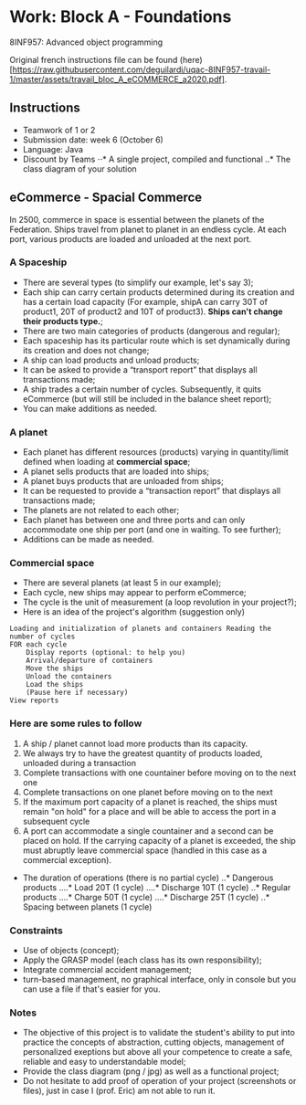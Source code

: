 # Work: Block A - Foundations

8INF957: Advanced object programming

Original french instructions file can be found (here)[https://raw.githubusercontent.com/deguilardi/uqac-8INF957-travail-1/master/assets/travail_bloc_A_eCOMMERCE_a2020.pdf].

## Instructions

* Teamwork of 1 or 2
* Submission date: week 6 (October 6)
* Language: Java
* Discount by Teams
⋅⋅* A single project, compiled and functional
..* The class diagram of your solution

## eCommerce - Spacial Commerce

In 2500, commerce in space is essential between the planets of the Federation.
Ships travel from planet to planet in an endless cycle.
At each port, various products are loaded and unloaded at the next port.

### A Spaceship

* There are several types (to simplify our example, let's say 3);
* Each ship can carry certain products determined during its creation and has a certain load capacity (For example, shipA can carry 30T of product1, 20T of product2 and 10T of product3). **Ships can't change their products type.**;
* There are two main categories of products (dangerous and regular);
* Each spaceship has its particular route which is set dynamically during its creation and does not change;
* A ship can load products and unload products;
* It can be asked to provide a “transport report” that displays all transactions made;
* A ship trades a certain number of cycles. Subsequently, it quits eCommerce (but will still be included in the balance sheet report);
* You can make additions as needed.

### A planet

* Each planet has different resources (products) varying in quantity/limit defined when loading at **commercial space**;
* A planet sells products that are loaded into ships;
* A planet buys products that are unloaded from ships;
* It can be requested to provide a “transaction report” that displays all transactions made;
* The planets are not related to each other;
* Each planet has between one and three ports and can only accommodate one ship per port (and one in
waiting. To see further);
* Additions can be made as needed.

### Commercial space

* There are several planets (at least 5 in our example);
* Each cycle, new ships may appear to perform eCommerce;
* The cycle is the unit of measurement (a loop revolution in your project?);
* Here is an idea of ​​the project's algorithm (suggestion only)
```
Loading and initialization of planets and containers Reading the number of cycles
FOR each cycle
    Display reports (optional: to help you)
    Arrival/departure of containers
    Move the ships
    Unload the containers
    Load the ships
    (Pause here if necessary)
View reports
```

### Here are some rules to follow

1. A ship / planet cannot load more products than its capacity.
2. We always try to have the greatest quantity of products loaded, unloaded during a transaction
3. Complete transactions with one countainer before moving on to the next one
4. Complete transactions on one planet before moving on to the next
5. If the maximum port capacity of a planet is reached, the ships must remain "on hold" for a place and will be able to access the port in a subsequent cycle
6. A port can accommodate a single countainer and a second can be placed on hold. If the carrying capacity of a planet is exceeded, the ship must abruptly leave commercial space (handled in this case as a commercial exception).
* The duration of operations (there is no partial cycle)
..* Dangerous products
....* Load 20T (1 cycle)
....* Discharge 10T (1 cycle)
..* Regular products
....* Charge 50T (1 cycle)
....* Discharge 25T (1 cycle)
..* Spacing between planets (1 cycle)

### Constraints

* Use of objects (concept);
* Apply the GRASP model (each class has its own responsibility);
* Integrate commercial accident management;
* turn-based management, no graphical interface, only in console but you can use a file if that's easier for you.

### Notes

* The objective of this project is to validate the student's ability to put into practice the concepts of abstraction, cutting objects, management of personalized exeptions but above all your competence to create a safe, reliable and easy to understandable model;
* Provide the class diagram (png / jpg) as well as a functional project;
* Do not hesitate to add proof of operation of your project (screenshots or files), just in case I (prof. Eric) am not able to run it.
